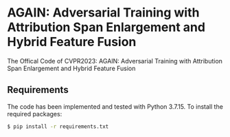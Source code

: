 # AGAIN: Adversarial Training with Attribution Span Enlargement and Hybrid Feature Fusion
The Offical Code of CVPR2023: AGAIN: Adversarial Training with Attribution Span Enlargement and Hybrid Feature Fusion

## Requirements
The code has been implemented and tested with Python 3.7.15. To install the required packages:

```bash
$ pip install -r requirements.txt
```

